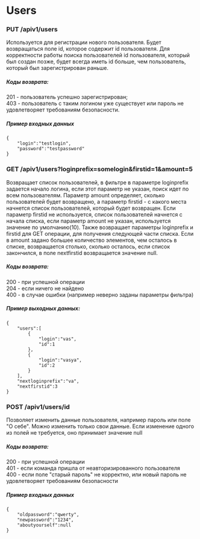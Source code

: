 # Users

### PUT /apiv1/users

Используется для регистрации нового пользователя. Будет возвращаться поле id, которое содержит id пользователя. Для корректности работы поиска пользователей id пользователя, который был создан позже, будет всегда иметь id больше, чем пользователь, который был зарегистрирован раньше.

##### Коды возврата:
201 - пользователь успешно зарегистрирован;<br />
403 - пользователь с таким логином уже существует или пароль не удовлетворяет требованиям безопасности.

##### Пример входных данных
    {
        "login":"testlogin",
        "password":"testpassword"
    }

### GET /apiv1/users?loginprefix=somelogin&firstid=1&amount=5

Возвращает список пользователей, в фильтре в параметре loginprefix задается начало логина, если этот параметр не указан, поиск идет по всем пользователям. Параметр amount определяет, сколько пользователей будет возвращено, а параметр firstid - с какого места начнется список пользователей, который будет возвращен. Если параметр firstid не используется, список пользователей начнется с начала списка, если параметр amount не указан, используется значение по умолчанию(10). Также возвращает параметры loginprefix и firstid для GET операции, для получения следующей части списка. Если в amount задано большее количество элементов, чем осталось в списке, возвращается столько, сколько осталось, если список закончился, в поле nextfirstid возвращается значение null.

##### Коды возврата:
200 - при успешной операции<br />
204 - если ничего не найдено<br />
400 - в случае ошибки (например неверно заданы параметры фильтра)<br />

##### Пример выходных данных:
    {
        "users":[
            {
                "login":"vas",
                "id":1
            },
            {
                "login":"vasya",
                "id":2
            }
        ],
        "nextloginprefix":"va",
        "nextfirstid":3
    }
    
### POST /apiv1/users/id

Позволяет изменить данные пользователя, например пароль или поле "О себе". Можно изменить только свои данные. Если изменение одного из полей не требуется, оно принимает значение null

##### Коды возврата:
200 - при успешной операции<br />
401 - если команда пришла от неавторизированного пользователя<br />
400 - если поле "старый пароль" не корректно, или новый пароль не удовлетворяет требованиям безопасности<br />

##### Пример входных данных
    {
        "oldpassword":"qwerty",
        "newpassword":"1234",
        "aboutyourself":null
    }
